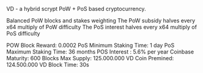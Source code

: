 VD - a hybrid scrypt PoW + PoS based cryptocurrency.

Balanced PoW blocks and stakes weighting
The PoW subsidy halves every x64 multiply of PoW difficulty
The PoS interest halves every x64 multiply of PoS difficulty


POW Block Reward: 0.0002 
PoS Minimum Staking Time: 1 day
PoS Maximum Staking Time: 36 months
POS Interest : 5.6% per year
Coinbase Maturity: 600 Blocks
Max Supply: 125.000.000 VD
Coin Premined: 124.500.000 VD
Block Time: 30s
